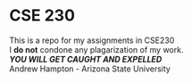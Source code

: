 <h1>CSE 230</h1>
<p>
  This is a repo for my assignments in CSE230 <br />
  I <b>do not</b> condone any plagarization of my work.<br />
  <b><i>YOU WILL GET CAUGHT AND EXPELLED</b></i> <br />
  Andrew Hampton - Arizona State University<br /> 
</p>
